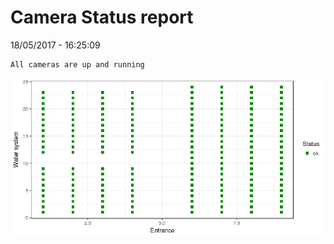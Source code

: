 Camera Status report
================
18/05/2017 - 16:25:09

    All cameras are up and running

![](camreport_files/figure-markdown_github/unnamed-chunk-2-1.png)
